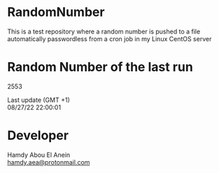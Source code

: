 # RandomNumber    
This is a test repository where a random number is pushed to a file automatically passwordless from a cron job in my Linux CentOS server    
# Random Number of the last run   
2553
      
Last update (GMT +1)    
08/27/22 22:00:01
# Developer    
Hamdy Abou El Anein   
hamdy.aea@protonmail.com
